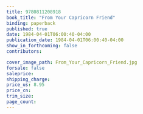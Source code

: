 ```yaml
---
title: 9780811208918
book_title: "From Your Capricorn Friend"
binding: paperback
published: true
date: 1984-04-01T06:00:40-04:00
publication_date: 1984-04-01T06:00:40-04:00
show_in_forthcoming: false
contributors:

cover_image_path: From_Your_Capricorn_Friend.jpg
forsale: false
saleprice:
shipping_charge:
price_us: 8.95
price_cn:
trim_size:
page_count:
---
```


